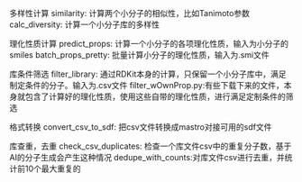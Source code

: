 多样性计算
similarity: 计算两个小分子的相似性，比如Tanimoto参数
calc_diversity: 计算一个小分子库的多样性

理化性质计算
predict_props: 计算一个小分子的各项理化性质，输入为小分子的smiles
batch_props_pretty: 批量计算小分子的理化性质，输入为.smi文件

库条件筛选
filter_library: 通过RDKit本身的计算，只保留一个小分子库中，满足制定条件的分子。输入为.csv文件
filter_wOwnProp.py:有些下载下来的文件，本身就包含了计算好的理化性质，使用这些自带的理化性质，进行满足定制条件的筛选

格式转换
convert_csv_to_sdf: 把csv文件转换成mastro对接可用的sdf文件

库查重，去重
check_csv_duplicates: 检查一个库文件csv中的重复分子数，基于AI的分子生成会产生这种情况
dedupe_with_counts:对库文件csv进行去重，并统计前10个最大重复的
